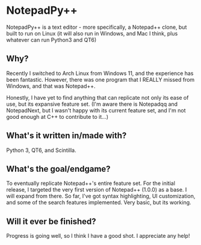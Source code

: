# NotepadPy++
NotepadPy++ is a text editor - more specifically, a Notepad++ clone, but built to run on Linux (it will also run in Windows, and Mac I think, plus whatever can run Python3 and QT6)

## Why?
Recently I switched to Arch Linux from Windows 11, and the experience has been fantastic. However, there was one program that I REALLY missed from Windows, and that was Notepad++. 

Honestly, I have yet to find anything that can replicate not only its ease of use, but its expansive feature set. (I'm aware there is Notepadqq and NotepadNext, but I wasn't happy with its current feature set, and I'm not good enough at C++ to contribute to it...)

## What's it written in/made with?
Python 3, QT6, and Scintilla.

## What's the goal/endgame?
To eventually replicate Notepad++'s entire feature set. For the initial release, I targeted the very first version of Notepad++ (1.0.0) as a base. I will expand from there. So far, I've got syntax highlighting, UI customization, and some of the search features implemented. Very basic, but its working.

## Will it ever be finished?
Progress is going well, so I think I have a good shot. I appreciate any help!